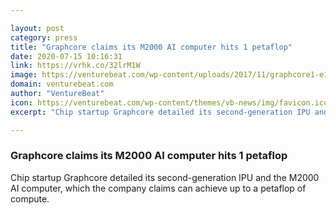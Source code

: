 ```yaml
---

layout: post
category: press
title: "Graphcore claims its M2000 AI computer hits 1 petaflop"
date: 2020-07-15 10:16:31
link: https://vrhk.co/32lrM1W
image: https://venturebeat.com/wp-content/uploads/2017/11/graphcore1-e1573576308782.jpeg?w=1200&strip=all
domain: venturebeat.com
author: "VentureBeat"
icon: https://venturebeat.com/wp-content/themes/vb-news/img/favicon.ico
excerpt: "Chip startup Graphcore detailed its second-generation IPU and the M2000 AI computer, which the company claims can achieve up to a petaflop of compute."

---
```


### Graphcore claims its M2000 AI computer hits 1 petaflop

Chip startup Graphcore detailed its second-generation IPU and the M2000 AI computer, which the company claims can achieve up to a petaflop of compute.